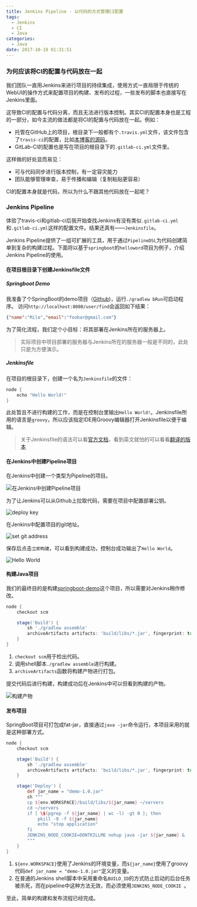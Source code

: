 ```yaml
---
title: Jenkins Pipeline - 以代码的方式管理CI配置
tags:
  - Jenkins
  - CI
  - Java
categories:
  - Java
date: 2017-10-10 01:31:51
---
```



### 为何应该将CI的配置与代码放在一起

我们团队一直用Jenkins来进行项目的持续集成，使用方式一直局限于传统的WebUI的操作方式来配置项目的构建、发布的过程，一些发布的脚本也直接写在Jenkins里面。

这导致CI的配置与代码分离，而且无法进行版本控制。其实CI的配置本身也是工程的一部分，如今主流的做法都是将CI的配置与代码放在一起。例如：

* 托管在GitHub上的项目，根目录下一般都有个`.travis.yml`文件，该文件包含了`travis-ci`的配置，比如[本博客的源码](https://github.com/swim2sun/swim2sun.github.io)。
* GitLab-CI的配置也是写在项目的根目录下的`.gitlab-ci.yml`文件里。

这样做的好处显而易见：

* 可与代码同步进行版本控制，有一定容灾能力
* 团队能够管理审查，易于传播和编辑（复制粘贴更容易）

CI的配置本身就是代码，所以为什么不跟其他代码放在一起呢？

<!-- more -->

### Jenkins Pipeline

体验了travis-ci和gitlab-ci后我开始查找Jenkins有没有类似`.gitlab-ci.yml`和`.gitlab-ci.yml`这样的配置文件。结果还真有——`Jenkinsfile`。

Jenkins Pipeline提供了一组可扩展的工具，用于通过`PipelineDSL`为代码创建简单到复杂的构建过程。下面将以基于`springboot`的`helloword`项目为例子，介绍Jenkins Pipeline的使用。

#### 在项目根目录下创建Jenkinsfile文件

##### Springboot Demo

我准备了个SpringBoot的demo项目（[Github](https://github.com/swim2sun/springboot-jenkinsfile-demo))，运行`./gradlew bRun`可启动程序。
访问`http://localhost:8080/user/find`会返回如下结果：

```json
{"name":"Milo","email":"foobar@gmail.com"}
```
为了简化流程，我们定个小目标：将其部署在Jenkins所在的服务器上。

> 实际项目中项目部署的服务器与Jenkins所在的服务器一般是不同的，此处只是为方便演示。

##### Jenkinsfile

在项目的根目录下，创建一个名为`Jenkinsfile`的文件：

```groovy
node {
    echo "Hello World!"
}
```

此处暂且不进行构建的工作，而是在控制台里输出`Hello World!`。Jenkinsfile所用的语言是`groovy`，所以应该指定IDE用Groovy编辑器打开Jenkinsfile以便于编辑。

> 关于Jenkinsfile的语法可以看[官方文档](https://jenkins.io/doc/book/pipeline/)，看到英文就怕的可以看看[翻译的版本](https://www.w3cschool.cn/jenkins/jenkins-epas28oi.html)

#### 在Jenkins中创建Pipeline项目

在Jenkins中创建一个类型为Pipeline的项目。

![在Jenkins中创建Pipeline项目](http://swim2sun.github.io/images/UC20171009_162854.png)

为了让Jenkins可以从Github上拉取代码，需要在项目中配置部署公钥。

![deploy key](http://swim2sun.github.io/images/UC20171009_183350.png)

在Jenkins中配置项目的git地址。

![set git address](http://swim2sun.github.io/images/UC20171009_183531.png)

保存后点击`立即构建`，可以看到构建成功，控制台成功输出了`Hello World`。

![Hello World](http://swim2sun.github.io/images/UC20171009_183924.png)

#### 构建Java项目

我们的最终目的是构建[springboot-demo](git@github.com:swim2sun/springboot-jenkinsfile-demo.git)这个项目，所以需要对Jenkins稍作修改。

```groovy
node {
    checkout scm

    stage('Build') {
        sh './gradlew assemble'
        archiveArtifacts artifacts: 'build/libs/*.jar', fingerprint: true
    }
}
```

1. `checkout scm`用于检出代码。
2. 调用shell脚本`./gradlew assemble`进行构建。
3. `archiveArtifacts`函数将构建产物进行打包。

提交代码后进行构建，构建成功后在Jenkins中可以但看到构建的产物。

![构建产物](http://swim2sun.github.io/images/UC20171010_003929.png)

#### 发布项目

SpringBoot项目可打包成fat-jar，直接通过`java -jar`命令运行，本项目采用的就是这种部署方式。

```groovy
node {
    checkout scm

    stage('Build') {
        sh './gradlew assemble'
        archiveArtifacts artifacts: 'build/libs/*.jar', fingerprint: true
    }

    stage('Deploy') {
        def jar_name = "demo-1.0.jar"
        sh """
        cp ${env.WORKSPACE}/build/libs/${jar_name} ~/servers
        cd ~/servers
        if [ \$(pgrep -f ${jar_name} | wc -l) -gt 0 ]; then
            pkill -9 -f ${jar_name}
            echo "stop application"
        fi
        JENKINS_NODE_COOKIE=DONTKILLME nohup java -jar ${jar_name} &  
        """
    }
}
```

1. `${env.WORKSPACE}`使用了Jenkins的环境变量，而`${jar_name}`使用了groovy代码`def jar_name = "demo-1.0.jar"`定义的变量。
2. 在普通的Jenkins shell脚本中采用重命名`BUILD_ID`的方式防止启动的后台任务被杀死，而在pipeline中这种方法无效，而必须使用`JENKINS_NODE_COOKIE `。

至此，简单的构建和发布流程已经完成。




